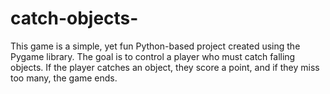 # catch-objects-
This game is a simple, yet fun Python-based project created using the Pygame library. The goal is to control a player who must catch falling objects. If the player catches an object, they score a point, and if they miss too many, the game ends.
